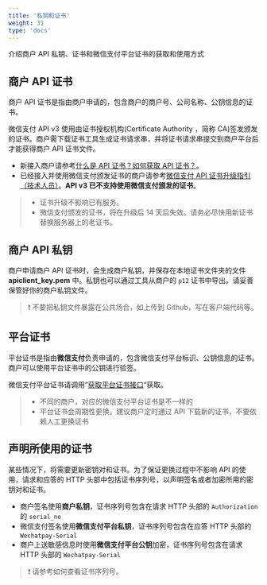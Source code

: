 ```yaml
---
title: '私钥和证书'
weight: 31
type: 'docs'
---
```


介绍商户 API 私钥、证书和微信支付平台证书的获取和使用方式

## 商户 API 证书

商户 API 证书是指由商户申请的，包含商户的商户号、公司名称、公钥信息的证书。

微信支付 API v3 使用由证书授权机构(Certificate Authority ，简称 CA)签发颁发的证书。商户需下载证书工具生成证书请求串，并将证书请求串提交到商户平台后才能获得商户 API 证书文件。

- 新接入商户请参考[什么是 API 证书？如何获取 API 证书？](http://kf.qq.com/faq/161222NneAJf161222U7fARv.html)。
- 已经接入并使用微信支付颁发证书的商户请参考[微信支付 API 证书升级指引（技术人员）](http://kf.qq.com/faq/180824JvUZ3i180824YvMNJj.html)。**API v3 已不支持使用微信支付颁发的证书**。

> - 证书升级不影响已有服务。
> - 微信支付颁发的证书，将在升级后 14 天后失效。请务必尽快用新证书替换服务器上的老证书。

## 商户 API 私钥

商户申请商户 API 证书时，会生成商户私钥，并保存在本地证书文件夹的文件 **apiclient_key.pem** 中。私钥也可以通过工具从商户的 `p12` 证书中导出。请妥善保管好你的商户私钥文件。

> :exclamation: 不要把私钥文件暴露在公共场合，如上传到 Github，写在客户端代码等。

## 平台证书

平台证书是指由**微信支付**负责申请的，包含微信支付平台标识、公钥信息的证书。商户可以使用平台证书中的公钥进行验签。

微信支付平台证书请调用“[获取平台证书接口](https://wechatpay-api.gitbook.io/wechatpay-api-v3/jie-kou-wen-dang/ping-tai-zheng-shu#huo-qu-ping-tai-zheng-shu-lie-biao)“获取。

> - 不同的商户，对应的微信支付平台证书是不一样的
> - 平台证书会周期性更换。建议商户定时通过 API 下载新的证书，不要依赖人工更换证书

## 声明所使用的证书

某些情况下，将需要更新密钥对和证书。为了保证更换过程中不影响 API 的使用，请求和应答的 HTTP 头部中包括证书序列号，以声明签名或者加密所用的密钥对和证书。

- 商户签名使用**商户私钥**，证书序列号包含在请求 HTTP 头部的 `Authorization` 的 `serial_no`
- 微信支付签名使用**微信支付平台私钥**，证书序列号包含在应答 HTTP 头部的 `Wechatpay-Serial`
- 商户上送敏感信息时使用**微信支付平台公钥**加密，证书序列号包含在请求 HTTP 头部的 `Wechatpay-Serial`

> :exclamation: 请参考如何查看证书序列号。

